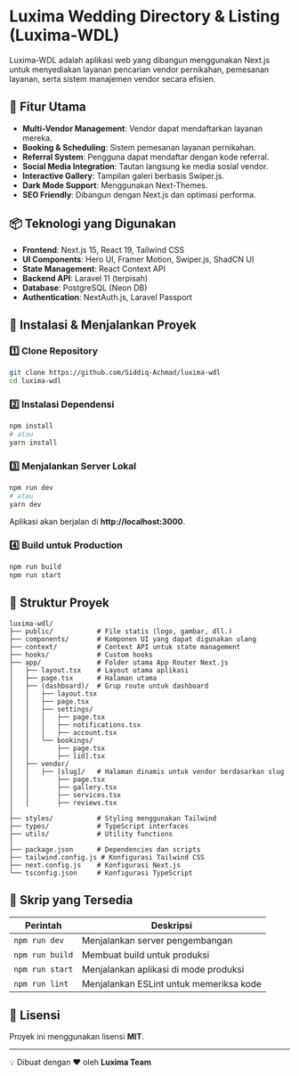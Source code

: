 # Luxima Wedding Directory & Listing (Luxima-WDL)

Luxima-WDL adalah aplikasi web yang dibangun menggunakan Next.js untuk menyediakan layanan pencarian vendor pernikahan, pemesanan layanan, serta sistem manajemen vendor secara efisien.

## 🚀 Fitur Utama

- **Multi-Vendor Management**: Vendor dapat mendaftarkan layanan mereka.
- **Booking & Scheduling**: Sistem pemesanan layanan pernikahan.
- **Referral System**: Pengguna dapat mendaftar dengan kode referral.
- **Social Media Integration**: Tautan langsung ke media sosial vendor.
- **Interactive Gallery**: Tampilan galeri berbasis Swiper.js.
- **Dark Mode Support**: Menggunakan Next-Themes.
- **SEO Friendly**: Dibangun dengan Next.js dan optimasi performa.

## 📦 Teknologi yang Digunakan

- **Frontend**: Next.js 15, React 19, Tailwind CSS
- **UI Components**: Hero UI, Framer Motion, Swiper.js, ShadCN UI
- **State Management**: React Context API
- **Backend API**: Laravel 11 (terpisah)
- **Database**: PostgreSQL (Neon DB)
- **Authentication**: NextAuth.js, Laravel Passport

## 📑 Instalasi & Menjalankan Proyek

### 1️⃣ **Clone Repository**

```bash
git clone https://github.com/Siddiq-Achmad/luxima-wdl
cd luxima-wdl
```

### 2️⃣ **Instalasi Dependensi**

```bash
npm install
# atau
yarn install
```

### 3️⃣ **Menjalankan Server Lokal**

```bash
npm run dev
# atau
yarn dev
```

Aplikasi akan berjalan di **http://localhost:3000**.

### 4️⃣ **Build untuk Production**

```bash
npm run build
npm run start
```

## 📌 Struktur Proyek

```
luxima-wdl/
├── public/           # File statis (logo, gambar, dll.)
├── components/       # Komponen UI yang dapat digunakan ulang
├── context/          # Context API untuk state management
├── hooks/            # Custom hooks
├── app/              # Folder utama App Router Next.js
│   ├── layout.tsx    # Layout utama aplikasi
│   ├── page.tsx      # Halaman utama
│   ├── (dashboard)/  # Grup route untuk dashboard
│   │   ├── layout.tsx
│   │   ├── page.tsx
│   │   ├── settings/
│   │   │   ├── page.tsx
│   │   │   ├── notifications.tsx
│   │   │   ├── account.tsx
│   │   └── bookings/
│   │       ├── page.tsx
│   │       ├── [id].tsx
│   ├── vendor/
│   │   ├── [slug]/   # Halaman dinamis untuk vendor berdasarkan slug
│   │       ├── page.tsx
│   │       ├── gallery.tsx
│   │       ├── services.tsx
│   │       ├── reviews.tsx
│
├── styles/           # Styling menggunakan Tailwind
├── types/            # TypeScript interfaces
├── utils/            # Utility functions
│
├── package.json      # Dependencies dan scripts
├── tailwind.config.js # Konfigurasi Tailwind CSS
├── next.config.js    # Konfigurasi Next.js
└── tsconfig.json     # Konfigurasi TypeScript
```

## 📜 Skrip yang Tersedia

| Perintah        | Deskripsi                               |
| --------------- | --------------------------------------- |
| `npm run dev`   | Menjalankan server pengembangan         |
| `npm run build` | Membuat build untuk produksi            |
| `npm run start` | Menjalankan aplikasi di mode produksi   |
| `npm run lint`  | Menjalankan ESLint untuk memeriksa kode |

## 📄 Lisensi

Proyek ini menggunakan lisensi **MIT**.

---

💡 Dibuat dengan ❤️ oleh **Luxima Team**

